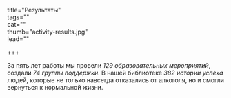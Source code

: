 title="Результаты"  
tags=""  
cat=""  
thumb="activity-results.jpg"  
lead=""  

+++

За пять лет работы мы провели *129 образовательных мероприятий*, создали *74 группы поддержки*. В нашей библиотеке *382 истории успеха* людей, которые не только навсегда отказались от алкоголя, но и смогли вернуться к нормальной жизни.
